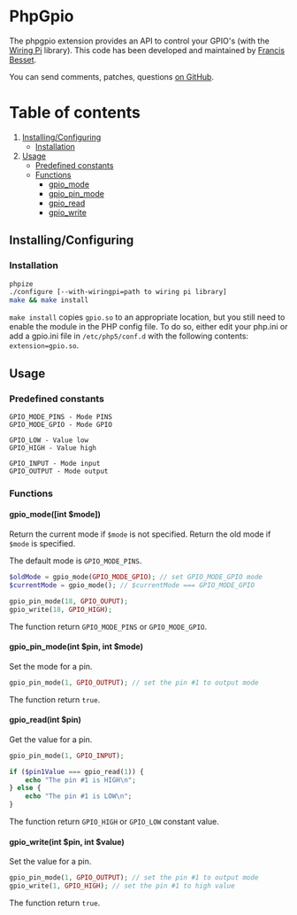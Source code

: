 # PhpGpio

The phpgpio extension provides an API to control your GPIO's (with the [Wiring Pi](http://wiringpi.com) library).
This code has been developed and maintained by [Francis Besset](http://francis-besset.com).

You can send comments, patches, questions [on GitHub](https://github.com/FrancisBesset/phpgpio/issues).

# Table of contents

1. [Installing/Configuring](#installingconfiguring)
    * [Installation](#installation)
2. [Usage](#usage)
    * [Predefined constants](#predefinedconstants)
    * [Functions](#functions)
        * [gpio_mode](#gpio_modeint-mode)
        * [gpio_pin_mode](#gpio_pin_modeint-pin-int-mode)
        * [gpio_read](#gpio_readint-pin)
        * [gpio_write](#gpio_writeint-pin-int-value)

## Installing/Configuring

### Installation

```sh
phpize
./configure [--with-wiringpi=path to wiring pi library]
make && make install
```

`make install` copies `gpio.so` to an appropriate location, but you still need to enable the module in the PHP config file. To do so, either edit your php.ini or add a gpio.ini file in `/etc/php5/conf.d` with the following contents: `extension=gpio.so`.

## Usage

### Predefined constants

```
GPIO_MODE_PINS - Mode PINS
GPIO_MODE_GPIO - Mode GPIO

GPIO_LOW - Value low
GPIO_HIGH - Value high

GPIO_INPUT - Mode input
GPIO_OUTPUT - Mode output
```

### Functions

#### gpio_mode([int $mode])

Return the current mode if `$mode` is not specified.
Return the old mode if `$mode` is specified.

The default mode is `GPIO_MODE_PINS`.

```php
$oldMode = gpio_mode(GPIO_MODE_GPIO); // set GPIO_MODE_GPIO mode
$currentMode = gpio_mode(); // $currentMode === GPIO_MODE_GPIO

gpio_pin_mode(18, GPIO_OUPUT);
gpio_write(18, GPIO_HIGH);
```

The function return `GPIO_MODE_PINS` or `GPIO_MODE_GPIO`.

#### gpio_pin_mode(int $pin, int $mode)

Set the mode for a pin.

```php
gpio_pin_mode(1, GPIO_OUTPUT); // set the pin #1 to output mode
```

The function return `true`.

#### gpio_read(int $pin)

Get the value for a pin.

```php
gpio_pin_mode(1, GPIO_INPUT);

if ($pin1Value === gpio_read(1)) {
    echo "The pin #1 is HIGH\n";
} else {
    echo "The pin #1 is LOW\n";
}
```

The function return `GPIO_HIGH` or `GPIO_LOW` constant value.

#### gpio_write(int $pin, int $value)

Set the value for a pin.

```php
gpio_pin_mode(1, GPIO_OUTPUT); // set the pin #1 to output mode
gpio_write(1, GPIO_HIGH); // set the pin #1 to high value
```

The function return `true`.
